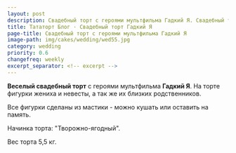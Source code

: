 ```yaml
---
layout: post
description: Свадебный торт с героями мультфильма Гадкий Я. Свадебный торт два яруса с фигурками из мастики.
title: Тататорт Блог · Свадебный торт Гадкий Я
page-title: Свадебный торт с героями мультфильма Гадкий Я
image-path: img/cakes/wedding/wed55.jpg
category: wedding
priority: 0.6
changefreq: weekly
excerpt_separator: <!-- excerpt -->
---
```


**Веселый свадебный торт** с героями мультфильма **Гадкий Я**.
На торте фигурки жениха и невесты, а так же их близких родственников.

<!-- excerpt -->

Все фигурки сделаны из мастики - можно кушать или оставить на память.

Начинка торта: "Творожно-ягодный".

Вес торта 5,5 кг.